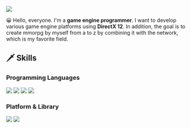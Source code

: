 <img src="https://img.shields.io/badge/Blog-e20133?style=flat-square&logo=BLOG&logoColor=white"/>

😀 Hello, everyone.
I'm a **game engine programmer**.
I want to develop various game engine platforms using **DirectX 12**.
In addition, the goal is to create mmorpg by myself from a to z by combining it with the network, which is my favorite field.

## 🗡️ Skills
### Programming Languages
<img src="https://img.shields.io/badge/C%2B%2B-9a00e6?style=flat-square&logo=C%2B%2B&logoColor=white"/> <img src="https://img.shields.io/badge/Python-ff9533?style=flat-square&logo=PYTHON&logoColor=white"/>  <img src="https://img.shields.io/badge/Lua-ff03ff?style=flat-square&logo=LUA&logoColor=white"/> <img src="https://img.shields.io/badge/Rust-38303f?style=flat-square&logo=RUST&logoColor=white"/>
### Platform & Library
<img src="https://img.shields.io/badge/Win32API-38303f?style=flat-square&color=white&logo=MICROSOFT&logoColor=f41e48"/> <img src="https://img.shields.io/badge/DirectX-38303f?style=flat-square&color=white&logo=MICROSOFT&logoColor=02afb7"/>
